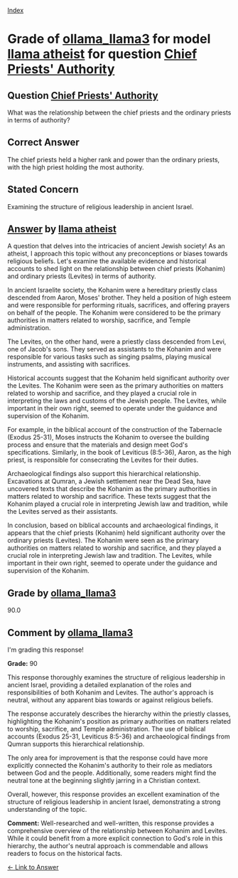 
[Index](../../../../index.md)
# Grade of [ollama_llama3](../../../grading_models/ollama_llama3.md) for model [llama atheist](../../../answering_models/llama_atheist.md) for question [Chief Priests' Authority](../../../questions/Chief_Priests__Authority.md)

## Question [Chief Priests' Authority](../../../questions/Chief_Priests__Authority.md)
What was the relationship between the chief priests and the ordinary priests in terms of authority?

## Correct Answer
The chief priests held a higher rank and power than the ordinary priests, with the high priest holding the most authority.

## Stated Concern
Examining the structure of religious leadership in ancient Israel.

## [Answer](../Chief_Priests__Authority.md) by [llama atheist](../../../answering_models/llama_atheist.md)
A question that delves into the intricacies of ancient Jewish society! As an atheist, I approach this topic without any preconceptions or biases towards religious beliefs. Let's examine the available evidence and historical accounts to shed light on the relationship between chief priests (Kohanim) and ordinary priests (Levites) in terms of authority.

In ancient Israelite society, the Kohanim were a hereditary priestly class descended from Aaron, Moses' brother. They held a position of high esteem and were responsible for performing rituals, sacrifices, and offering prayers on behalf of the people. The Kohanim were considered to be the primary authorities in matters related to worship, sacrifice, and Temple administration.

The Levites, on the other hand, were a priestly class descended from Levi, one of Jacob's sons. They served as assistants to the Kohanim and were responsible for various tasks such as singing psalms, playing musical instruments, and assisting with sacrifices.

Historical accounts suggest that the Kohanim held significant authority over the Levites. The Kohanim were seen as the primary authorities on matters related to worship and sacrifice, and they played a crucial role in interpreting the laws and customs of the Jewish people. The Levites, while important in their own right, seemed to operate under the guidance and supervision of the Kohanim.

For example, in the biblical account of the construction of the Tabernacle (Exodus 25-31), Moses instructs the Kohanim to oversee the building process and ensure that the materials and design meet God's specifications. Similarly, in the book of Leviticus (8:5-36), Aaron, as the high priest, is responsible for consecrating the Levites for their duties.

Archaeological findings also support this hierarchical relationship. Excavations at Qumran, a Jewish settlement near the Dead Sea, have uncovered texts that describe the Kohanim as the primary authorities in matters related to worship and sacrifice. These texts suggest that the Kohanim played a crucial role in interpreting Jewish law and tradition, while the Levites served as their assistants.

In conclusion, based on biblical accounts and archaeological findings, it appears that the chief priests (Kohanim) held significant authority over the ordinary priests (Levites). The Kohanim were seen as the primary authorities on matters related to worship and sacrifice, and they played a crucial role in interpreting Jewish law and tradition. The Levites, while important in their own right, seemed to operate under the guidance and supervision of the Kohanim.

## Grade by [ollama_llama3](../../../grading_models/ollama_llama3.md)
90.0

## Comment by [ollama_llama3](../../../grading_models/ollama_llama3.md)
I'm grading this response!

**Grade:** 90

This response thoroughly examines the structure of religious leadership in ancient Israel, providing a detailed explanation of the roles and responsibilities of both Kohanim and Levites. The author's approach is neutral, without any apparent bias towards or against religious beliefs.

The response accurately describes the hierarchy within the priestly classes, highlighting the Kohanim's position as primary authorities on matters related to worship, sacrifice, and Temple administration. The use of biblical accounts (Exodus 25-31, Leviticus 8:5-36) and archaeological findings from Qumran supports this hierarchical relationship.

The only area for improvement is that the response could have more explicitly connected the Kohanim's authority to their role as mediators between God and the people. Additionally, some readers might find the neutral tone at the beginning slightly jarring in a Christian context.

Overall, however, this response provides an excellent examination of the structure of religious leadership in ancient Israel, demonstrating a strong understanding of the topic.

**Comment:** Well-researched and well-written, this response provides a comprehensive overview of the relationship between Kohanim and Levites. While it could benefit from a more explicit connection to God's role in this hierarchy, the author's neutral approach is commendable and allows readers to focus on the historical facts.

[&lt;- Link to Answer](../Chief_Priests__Authority.md)
